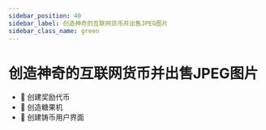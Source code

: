 ```yaml
---
sidebar_position: 40
sidebar_label: 创造神奇的互联网货币并出售JPEG图片
sidebar_class_name: green
---
```


# 创造神奇的互联网货币并出售JPEG图片

- 🎨 创建奖励代币
- 🍬 创造糖果机
- 🎨 创建铸币用户界面

